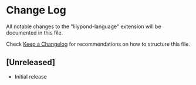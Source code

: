 # Change Log

All notable changes to the "lilypond-language" extension will be documented in this file.

Check [Keep a Changelog](http://keepachangelog.com/) for recommendations on how to structure this file.

## [Unreleased]

- Initial release